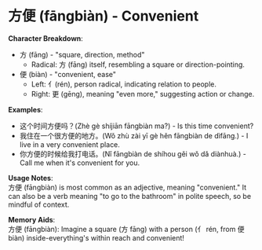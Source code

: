 # **方便 (fāngbiàn) - Convenient**

**Character Breakdown**:  
- 方 (fāng) - "square, direction, method"
  - Radical: 方 (fāng) itself, resembling a square or direction-pointing.  
- 便 (biàn) - "convenient, ease"
  - Left: 亻(rén), person radical, indicating relation to people.
  - Right: 更 (gēng), meaning "even more," suggesting action or change.

**Examples**:  
- 这个时间方便吗？(Zhè gè shíjiān fāngbiàn ma?) - Is this time convenient?  
- 我住在一个很方便的地方。(Wǒ zhù zài yī gè hěn fāngbiàn de dìfāng.) - I live in a very convenient place.  
- 你方便的时候给我打电话。(Nǐ fāngbiàn de shíhou gěi wǒ dǎ diànhuà.) - Call me when it's convenient for you.

**Usage Notes**:  
方便 (fāngbiàn) is most common as an adjective, meaning "convenient." It can also be a verb meaning "to go to the bathroom" in polite speech, so be mindful of context.

**Memory Aids**:  
方便 (fāngbiàn): Imagine a square (方 fāng) with a person (亻 rén, from 便 biàn) inside-everything's within reach and convenient!
